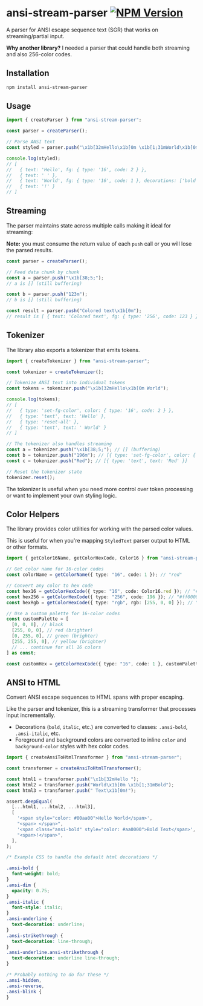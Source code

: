 # ansi-stream-parser [![NPM Version](https://img.shields.io/npm/v/ansi-stream-parser)](https://www.npmjs.com/package/ansi-stream-parser)

A parser for ANSI escape sequence text (SGR) that works on streaming/partial input.

**Why another library?** I needed a parser that could handle both streaming and also 256-color codes.

## Installation

```bash
npm install ansi-stream-parser
```

## Usage

```typescript
import { createParser } from "ansi-stream-parser";

const parser = createParser();

// Parse ANSI text
const styled = parser.push("\x1b[32mHello\x1b[0m \x1b[1;31mWorld\x1b[0m!");

console.log(styled);
// [
//   { text: 'Hello', fg: { type: '16', code: 2 } },
//   { text: ' ' },
//   { text: 'World', fg: { type: '16', code: 1 }, decorations: ['bold'] },
//   { text: '!' }
// ]
```

## Streaming

The parser maintains state across multiple calls making it ideal for streaming:

**Note:** you must consume the return value of each `push` call or you will lose the parsed results.

```typescript
const parser = createParser();

// Feed data chunk by chunk
const a = parser.push("\x1b[38;5;");
// a is [] (still buffering)

const b = parser.push("123m");
// b is [] (still buffering)

const result = parser.push("Colored text\x1b[0m");
// result is [ { text: 'Colored text', fg: { type: '256', code: 123 } } ]
```

## Tokenizer

The library also exports a tokenizer that emits tokens.

```typescript
import { createTokenizer } from "ansi-stream-parser";

const tokenizer = createTokenizer();

// Tokenize ANSI text into individual tokens
const tokens = tokenizer.push("\x1b[32mHello\x1b[0m World");

console.log(tokens);
// [
//   { type: 'set-fg-color', color: { type: '16', code: 2 } },
//   { type: 'text', text: 'Hello' },
//   { type: 'reset-all' },
//   { type: 'text', text: ' World' }
// ]

// The tokenizer also handles streaming
const a = tokenizer.push("\x1b[38;5;"); // [] (buffering)
const b = tokenizer.push("196m"); // [{ type: 'set-fg-color', color: { type: '256', code: 196 } }]
const c = tokenizer.push("Red"); // [{ type: 'text', text: 'Red' }]

// Reset the tokenizer state
tokenizer.reset();
```

The tokenizer is useful when you need more control over token processing or want to implement your own styling logic.

## Color Helpers

The library provides color utilities for working with the parsed color values.

This is useful for when you're mapping `StyledText` parser output to HTML or other formats.

```typescript
import { getColor16Name, getColorHexCode, Color16 } from "ansi-stream-parser";

// Get color name for 16-color codes
const colorName = getColorName({ type: "16", code: 1 }); // "red"

// Convert any color to hex code
const hex16 = getColorHexCode({ type: "16", code: Color16.red }); // "#aa0000"
const hex256 = getColorHexCode({ type: "256", code: 196 }); // "#ff0000"
const hexRgb = getColorHexCode({ type: "rgb", rgb: [255, 0, 0] }); // "#ff0000"

// Use a custom palette for 16-color codes
const customPalette = [
  [0, 0, 0], // black
  [255, 0, 0], // red (brighter)
  [0, 255, 0], // green (brighter)
  [255, 255, 0], // yellow (brighter)
  // ... continue for all 16 colors
] as const;

const customHex = getColorHexCode({ type: "16", code: 1 }, customPalette); // "#ff0000"
```

## ANSI to HTML

Convert ANSI escape sequences to HTML spans with proper escaping.

Like the parser and tokenizer, this is a streaming transformer that processes input incrementally.

- Decorations (`bold`, `italic`, etc.) are converted to classes: `.ansi-bold`, `.ansi-italic`, etc.
- Foreground and background colors are converted to inline `color` and `background-color` styles with hex color codes.

```ts
import { createAnsiToHtmlTransformer } from "ansi-stream-parser";

const transformer = createAnsiToHtmlTransformer();

const html1 = transformer.push("\x1b[32mHello ");
const html2 = transformer.push("World\x1b[0m \x1b[1;31mBold");
const html3 = transformer.push(" Text\x1b[0m!");

assert.deepEqual(
  [...html1, ...html2, ...html3],
  [
    '<span style="color: #00aa00">Hello World</span>',
    "<span> </span>",
    '<span class="ansi-bold" style="color: #aa0000">Bold Text</span>',
    "<span>!</span>",
  ],
);
```

```css
/* Example CSS to handle the default html decorations */

.ansi-bold {
  font-weight: bold;
}
.ansi-dim {
  opacity: 0.75;
}
.ansi-italic {
  font-style: italic;
}
.ansi-underline {
  text-decoration: underline;
}
.ansi-strikethrough {
  text-decoration: line-through;
}
.ansi-underline.ansi-strikethrough {
  text-decoration: underline line-through;
}

/* Probably nothing to do for these */
.ansi-hidden,
.ansi-reverse,
.ansi-blink {
}
```
